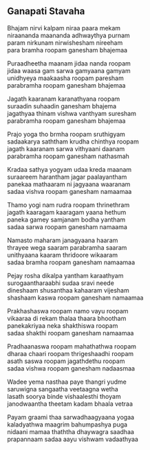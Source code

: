 ## Ganapati Stavaha


Bhajam nirvi kalpam niraa paara mekam  
niraananda maananda adhwaythya purnam  
param nirkunam nirwishesham nireeham  
para bramha roopam ganesham bhajemaa

Puraadheetha maanam jidaa nanda roopam  
jidaa waasa gam sarwa gamyaana gamyam  
unidhyeya maakaasha roopam paresham  
parabramha roopam ganesham bhajemaa

Jagath kaaranam karanathyana roopam  
suraadin suhaadin ganesham bhajema  
jagathyaa thinam vishwa vanthyam suresham  
parabramha roopam ganesham bhajemaa

Prajo yoga tho brmha roopam sruthigyam  
sadaakarya saththam krudha chinthya roopam  
jagath kaaranam sarwa vithyaani daanam  
parabramha roopam ganesham nathasmah

Kradaa sathya yogyam udaa kreda maanam  
suraareem harantham jagar paalayantham  
panekaa mathaaram ni jagyaana waaranam  
sadaa vishva roopam ganesham namaamaa

Thamo yogi nam rudra roopam thrinethram  
jagath kaaragam kaaragam yaana hethum  
paneka gamey samjanam bodha yantham  
sadaa sarwa roopam ganesham namaama

Namasto maharam janagyaana haaram  
thrayee wega saaram parabramha saaram  
unithyaana kaaram thridoore wikaaram  
sadaa bramha roopam ganesham namaamaa

Pejay rosha dikalpa yantham karaathyam  
surogaantharaabhi sudaa sravi neede  
dineshaam shusanthaa kahaaram vijesham  
shashaam kaswa roopam ganesham namaamaa

Prakhashaswa roopam namo vayu roopam  
vikaaraa di rekam thalaa thaara bhootham  
panekakriyaa neka shakthiswa roopam  
sadaa shakthi roopam ganesham namaamaa

Pradhaanaswa roopam mahathathwa roopam  
dharaa chaari roopam thrigeshaadhi roopam  
asath saswa roopam jagathdethu roopam  
sadaa vishwa roopam ganesham nadaasmaa

Wadee yema nasthaa paye thangri yudme  
saruwigna sangaatha veetaagna wetha  
lasath soorya binde vishaalesthi thoyam  
janodwaantha theetam kadam bhaala vetraa

Payam graami thaa sarwadhaagyaana yogaa  
kaladyathwa maagrim bahumpashya puga  
nidaani mamaa thaththa dhaywagra saadhaa  
prapannaam sadaa aayu vishwam vadaathyaa

